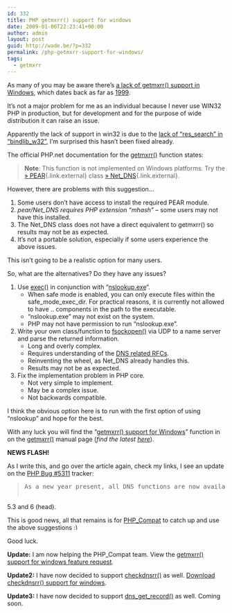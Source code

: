 ```yaml
---
id: 332
title: PHP getmxrr() support for windows
date: 2009-01-06T22:23:41+00:00
author: admin
layout: post
guid: http://wade.be/?p=332
permalink: /php-getmxrr-support-for-windows/
tags:
  - getmxrr
---
```

<p class="lead">
  As many of you may be aware there&#8217;s <a href="http://bugs.php.net/bug.php?id=5311">a lack of getmxrr() support in Windows</a>, which dates back as far as <a href="http://bugs.php.net/bug.php?id=1660">1999</a>.
</p>

It&#8217;s not a major problem for me as an individual because I never use WIN32 PHP in production, but for development and for the purpose of wide distribution it can raise an issue.

Apparently the lack of support in win32 is due to the [lack of &#8220;res\_search&#8221; in &#8220;bindlib\_w32&#8221;](http://bugs.php.net/bug.php?id=7288), I&#8217;m surprised this hasn&#8217;t been fixed already.

The official PHP.net documentation for the [getmxrr()](http://www.php.net/getmxrr) function states:

> <strong class="note">Note</strong>: This function is not implemented on Windows platforms. Try the [» PEAR](http://pear.php.net/){.link.external} class [» Net_DNS](http://pear.php.net/package/Net_DNS){.link.external}.

However, there are problems with this suggestion&#8230;

<!--more-->

  1. Some users don&#8217;t have access to install the required PEAR module.
  2. _pear/Net_DNS requires PHP extension &#8220;mhash&#8221;_ &#8211; some users may not have this installed.
  3. The Net_DNS class does not have a direct equivalent to getmxrr() so results may not be as expected.
  4. It&#8217;s not a portable solution, especially if some users experience the above issues.

This isn&#8217;t going to be a realistic option for many users.

So, what are the alternatives? Do they have any issues?

  1. Use [exec()](http://www.php.net/exec) in conjunction with &#8220;[nslookup.exe](http://support.microsoft.com/kb/200525)&#8220;. 
      * When safe mode is enabled, you can only execute files within the safe\_mode\_exec_dir. For practical reasons, it is currently not allowed to have .. components in the path to the executable.
      * &#8220;nslookup.exe&#8221; may not exist on the system.
      * PHP may not have permission to run &#8220;nslookup.exe&#8221;.
  2. Write your own class/function to [fsockopen()](http://www.php.net/fsockopen) via UDP to a name server and parse the returned information. 
      * Long and overly complex.
      * Requires understanding of the [DNS related RFCs](http://www.dns.net/dnsrd/rfc/).
      * Reinventing the wheel, as Net_DNS already handles this.
      * Results may not be as expected.
  3. Fix the implementation problem in PHP core. 
      * Not very simple to implement.
      * May be a complex issue.
      * Not backwards compatible.

I think the obvious option here is to run with the first option of using &#8220;nslookup&#8221; and hope for the best.

With any luck you will find the &#8220;[getmxrr() support for Windows](http://www.google.com/search?q="getmxrr()+support+for+Windows"+site%3Aphp.net+OR+site%3Agoogle.com)&#8221; function in on the [getmxrr()](http://www.php.net/getmxrr) manual page (_find the latest [here](?dl=getmxrr.phps)_).

**NEWS FLASH!**

As I write this, and go over the article again, check my links, I see an update on the [PHP Bug #5311](http://bugs.php.net/bug.php?id=5311) tracker:

> <pre class="note">As a new year present, all DNS functions are now available on windows,
5.3 and 6 (head).</pre>

This is good news, all that remains is for [PHP_Compat](http://pear.php.net/package/PHP_Compat) to catch up and use the above suggestions <img src="http://wade.be/wp-includes/images/smilies/simple-smile.png" alt=":)" class="wp-smiley" style="height: 1em; max-height: 1em;" />

Good luck.

**Update:** I am now helping the PHP_Compat team. View the [getmxrr() support for windows feature request](http://pear.php.net/bugs/bug.php?id=15531).

**Update2:** I have now decided to support [checkdnsrr()](http://www.php.net/checkdnsrr) as well. [Download checkdnsrr() support for windows](?dl=checkdnsrr.phps).

**Update3:** I have now decided to support [dns\_get\_record()](http://www.php.net/dns_get_record) as well. Coming soon.
